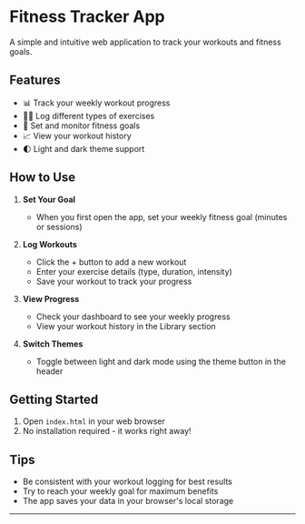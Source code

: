 # Fitness Tracker App

A simple and intuitive web application to track your workouts and fitness goals.

## Features

- 📊 Track your weekly workout progress
- 🏋️‍♂️ Log different types of exercises
- 🎯 Set and monitor fitness goals
- 📈 View your workout history
- 🌓 Light and dark theme support

## How to Use

1. **Set Your Goal**
   - When you first open the app, set your weekly fitness goal (minutes or sessions)

2. **Log Workouts**
   - Click the + button to add a new workout
   - Enter your exercise details (type, duration, intensity)
   - Save your workout to track your progress

3. **View Progress**
   - Check your dashboard to see your weekly progress
   - View your workout history in the Library section

4. **Switch Themes**
   - Toggle between light and dark mode using the theme button in the header

## Getting Started

1. Open `index.html` in your web browser
2. No installation required - it works right away!

## Tips

- Be consistent with your workout logging for best results
- Try to reach your weekly goal for maximum benefits
- The app saves your data in your browser's local storage

---


